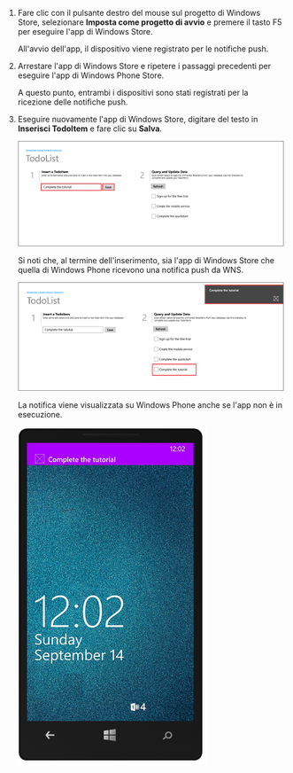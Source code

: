 
1. Fare clic con il pulsante destro del mouse sul progetto di Windows Store, selezionare **Imposta come progetto di avvio** e premere il tasto F5 per eseguire l'app di Windows Store.
	
	All'avvio dell'app, il dispositivo viene registrato per le notifiche push.

2. Arrestare l'app di Windows Store e ripetere i passaggi precedenti per eseguire l'app di Windows Phone Store.

	A questo punto, entrambi i dispositivi sono stati registrati per la ricezione delle notifiche push.

3. Eseguire nuovamente l'app di Windows Store, digitare del testo in **Inserisci TodoItem** e fare clic su **Salva**.

   	![](./media/mobile-services-javascript-backend-windows-universal-test-push/mobile-quickstart-push1.png)

   	Si noti che, al termine dell'inserimento, sia l'app di Windows Store che quella di Windows Phone ricevono una notifica push da WNS.

   	![](./media/mobile-services-javascript-backend-windows-universal-test-push/mobile-quickstart-push2.png)

	La notifica viene visualizzata su Windows Phone anche se l'app non è in esecuzione.

   	![](./media/mobile-services-javascript-backend-windows-universal-test-push/mobile-quickstart-push5-wp8.png)

<!---HONumber=August15_HO6-->
